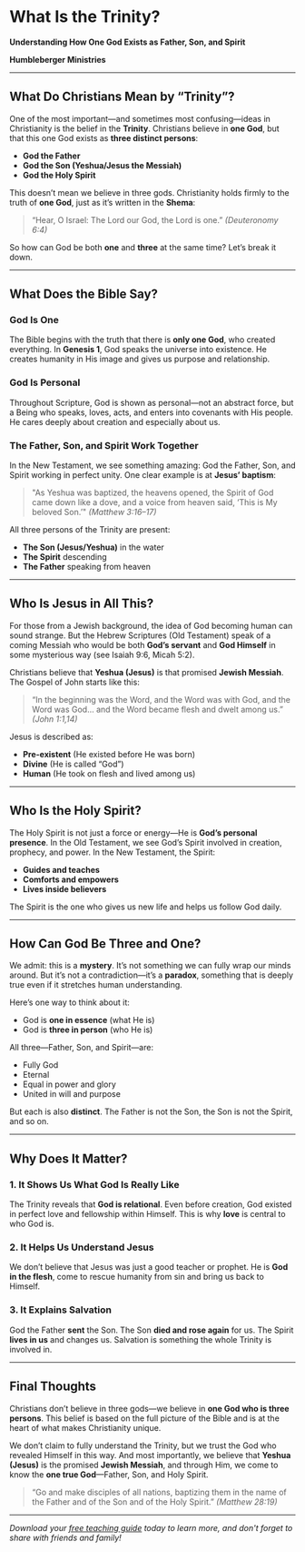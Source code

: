 # What Is the Trinity?

**Understanding How One God Exists as Father, Son, and Spirit**

**Humbleberger Ministries**

---

## What Do Christians Mean by “Trinity”?

One of the most important—and sometimes most confusing—ideas in Christianity is the belief in the **Trinity**. Christians believe in **one God**, but that this one God exists as **three distinct persons**:

* **God the Father**
* **God the Son (Yeshua/Jesus the Messiah)**
* **God the Holy Spirit**

This doesn’t mean we believe in three gods. Christianity holds firmly to the truth of **one God**, just as it’s written in the **Shema**:

> “Hear, O Israel: The Lord our God, the Lord is one.” *(Deuteronomy 6:4)*

So how can God be both **one** and **three** at the same time? Let’s break it down.

---

## What Does the Bible Say?

### God Is One

The Bible begins with the truth that there is **only one God**, who created everything. In **Genesis 1**, God speaks the universe into existence. He creates humanity in His image and gives us purpose and relationship.

### God Is Personal

Throughout Scripture, God is shown as personal—not an abstract force, but a Being who speaks, loves, acts, and enters into covenants with His people. He cares deeply about creation and especially about us.

### The Father, Son, and Spirit Work Together

In the New Testament, we see something amazing: God the Father, Son, and Spirit working in perfect unity. One clear example is at **Jesus’ baptism**:

> "As Yeshua was baptized, the heavens opened, the Spirit of God came down like a dove, and a voice from heaven said, ‘This is My beloved Son.’" *(Matthew 3:16–17)*

All three persons of the Trinity are present:

* **The Son (Jesus/Yeshua)** in the water
* **The Spirit** descending
* **The Father** speaking from heaven

---

## Who Is Jesus in All This?

For those from a Jewish background, the idea of God becoming human can sound strange. But the Hebrew Scriptures (Old Testament) speak of a coming Messiah who would be both **God’s servant** and **God Himself** in some mysterious way (see Isaiah 9:6, Micah 5:2).

Christians believe that **Yeshua (Jesus)** is that promised **Jewish Messiah**. The Gospel of John starts like this:

> “In the beginning was the Word, and the Word was with God, and the Word was God... and the Word became flesh and dwelt among us.” *(John 1:1,14)*

Jesus is described as:

* **Pre-existent** (He existed before He was born)
* **Divine** (He is called “God”)
* **Human** (He took on flesh and lived among us)

---

## Who Is the Holy Spirit?

The Holy Spirit is not just a force or energy—He is **God’s personal presence**. In the Old Testament, we see God’s Spirit involved in creation, prophecy, and power. In the New Testament, the Spirit:

* **Guides and teaches**
* **Comforts and empowers**
* **Lives inside believers**

The Spirit is the one who gives us new life and helps us follow God daily.

---

## How Can God Be Three and One?

We admit: this is a **mystery**. It’s not something we can fully wrap our minds around. But it’s not a contradiction—it’s a **paradox**, something that is deeply true even if it stretches human understanding.

Here’s one way to think about it:

* God is **one in essence** (what He is)
* God is **three in person** (who He is)

All three—Father, Son, and Spirit—are:

* Fully God
* Eternal
* Equal in power and glory
* United in will and purpose

But each is also **distinct**. The Father is not the Son, the Son is not the Spirit, and so on.

---

## Why Does It Matter?

### 1. It Shows Us What God Is Really Like

The Trinity reveals that **God is relational**. Even before creation, God existed in perfect love and fellowship within Himself. This is why **love** is central to who God is.

### 2. It Helps Us Understand Jesus

We don’t believe that Jesus was just a good teacher or prophet. He is **God in the flesh**, come to rescue humanity from sin and bring us back to Himself.

### 3. It Explains Salvation

God the Father **sent** the Son.
The Son **died and rose again** for us.
The Spirit **lives in us** and changes us.
Salvation is something the whole Trinity is involved in.

---

## Final Thoughts

Christians don’t believe in three gods—we believe in **one God who is three persons**. This belief is based on the full picture of the Bible and is at the heart of what makes Christianity unique.

We don’t claim to fully understand the Trinity, but we trust the God who revealed Himself in this way. And most importantly, we believe that **Yeshua (Jesus)** is the promised **Jewish Messiah**, and through Him, we come to know the **one true God**—Father, Son, and Holy Spirit.

> “Go and make disciples of all nations, baptizing them in the name of the Father and of the Son and of the Holy Spirit.”
> *(Matthew 28:19)*

---

*Download your [free teaching guide](../../assets/Doctrine-of-God-Teaching-Guide.pdf) today to learn more, and don't forget to share with friends and family!*